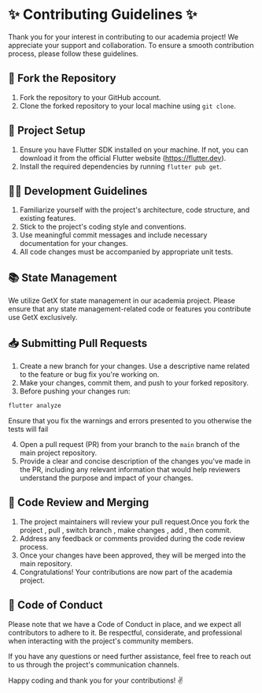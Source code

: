 # ✨ Contributing Guidelines ✨

Thank you for your interest in contributing to our academia project! We appreciate your support and collaboration. To ensure a smooth contribution process, please follow these guidelines.

## 🍴 Fork the Repository

1. Fork the repository to your GitHub account.
2. Clone the forked repository to your local machine using `git clone`.

## 🚀 Project Setup

1. Ensure you have Flutter SDK installed on your machine. If not, you can download it from the official Flutter website (https://flutter.dev).
2. Install the required dependencies by running `flutter pub get`.

## 👩‍💻 Development Guidelines

1. Familiarize yourself with the project's architecture, code structure, and existing features.
2. Stick to the project's coding style and conventions.
3. Use meaningful commit messages and include necessary documentation for your changes.
4. All code changes must be accompanied by appropriate unit tests.

## 📚 State Management

We utilize GetX for state management in our academia project. Please ensure that any state management-related code or features you contribute use GetX exclusively.

## 📥 Submitting Pull Requests

1. Create a new branch for your changes. Use a descriptive name related to the feature or bug fix you're working on.
2. Make your changes, commit them, and push to your forked repository.
3. Before pushing your changes run:

```bash
flutter analyze
```

Ensure that you fix the warnings and errors presented to you otherwise the tests will fail

4. Open a pull request (PR) from your branch to the `main` branch of the main project repository.
5. Provide a clear and concise description of the changes you've made in the PR, including any relevant information that would help reviewers understand the purpose and impact of your changes.

## 👥 Code Review and Merging

1. The project maintainers will review your pull request.Once you fork the project , pull , switch branch , make changes , add , then commit.
2. Address any feedback or comments provided during the code review process.
3. Once your changes have been approved, they will be merged into the main repository.
4. Congratulations! Your contributions are now part of the academia project.

## 📜 Code of Conduct

Please note that we have a Code of Conduct in place, and we expect all contributors to adhere to it. Be respectful, considerate, and professional when interacting with the project's community members.

If you have any questions or need further assistance, feel free to reach out to us through the project's communication channels.

Happy coding and thank you for your contributions! ✌️
